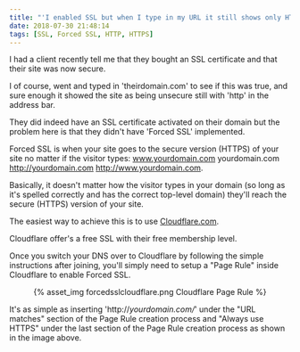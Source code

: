 ```yaml
---
title: "'I enabled SSL but when I type in my URL it still shows only HTTP'"
date: 2018-07-30 21:48:14
tags: [SSL, Forced SSL, HTTP, HTTPS]
---
```


I had a client recently tell me that they bought an SSL certificate and that their site was now secure.

I of course, went and typed in 'theirdomain.com' to see if this was true, and sure enough it showed the site as being unsecure still with 'http' in the address bar.

They did indeed have an SSL certificate activated on their domain but the problem here is that they didn't have 'Forced SSL' implemented.

Forced SSL is when your site goes to the secure version (HTTPS) of your site no matter if the visitor types:
www.yourdomain.com
yourdomain.com
http://yourdomain.com
http://www.yourdomain.com. 

Basically, it doesn't matter how the visitor types in your domain (so long as it's spelled correctly and has the correct top-level domain) they'll reach the secure (HTTPS) version of your site.

The easiest way to achieve this is to use [Cloudflare.com](cloudflare.com).

Cloudflare offer's a free SSL with their free membership level.

Once you switch your DNS over to Cloudflare by following the simple instructions after joining, you'll simply need to setup a "Page Rule" inside Cloudflare to enable Forced SSL.

<center>{% asset_img forcedsslcloudflare.png Cloudflare Page Rule %}</center>

It's as simple as inserting 'http://*yourdomain.com/*' under the "URL matches" section of the Page Rule creation process and "Always use HTTPS" under the last section of the Page Rule creation process as shown in the image above.